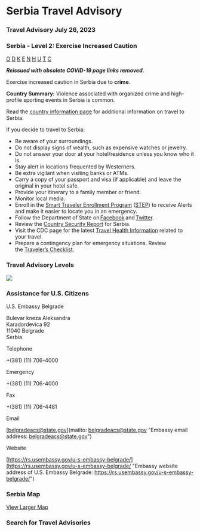 # Serbia Travel Advisory

### Travel Advisory July 26, 2023

### Serbia - Level 2: Exercise Increased Caution

[O](javascript:void(0); "Tool Tip: Other")
[D](javascript:void(0); "Tool Tip: Wrongful Detention")
[K](javascript:void(0); "Tool Tip: Kidnap and Hostage")
[E](javascript:void(0); "Tool Tip: Event")
[N](javascript:void(0); "Tool Tip: Disaster")
[H](javascript:void(0); "Tool Tip: Health")
[U](javascript:void(0); "Tool Tip: Civil Unrest")
[T](javascript:void(0); "Tool Tip: Terrorism")
[C](javascript:void(0); "Tool Tip: Crimes")

***Reissued with obsolete COVID-19 page links removed.***

Exercise increased caution in Serbia due to **crime**.

**Country Summary:** Violence associated with organized crime and high-profile sporting events in Serbia is common.

Read the [country information page](https://travel.state.gov/content/travel/en/international-travel/International-Travel-Country-Information-Pages/Serbia.html) for additional information on travel to Serbia.

If you decide to travel to Serbia:

* Be aware of your surroundings.
* Do not display signs of wealth, such as expensive watches or jewelry.
* Do not answer your door at your hotel/residence unless you know who it is.
* Stay alert in locations frequented by Westerners.
* Be extra vigilant when visiting banks or ATMs.
* Carry a copy of your passport and visa (if applicable) and leave the original in your hotel safe.
* Provide your itinerary to a family member or friend.
* Monitor local media.
* Enroll in the [Smart Traveler Enrollment Program](https://step.state.gov/step/) ([STEP](https://step.state.gov/step/)) to receive Alerts and make it easier to locate you in an emergency.
* Follow the Department of State on [Facebook](http://www.facebook.com/travelgov) and [Twitter](http://www.twitter.com/travelgov).
* Review the [Country Security Report](https://www.osac.gov/Pages/ContentReportDetails.aspx?cid=23164) for Serbia.
* Visit the CDC page for the latest [Travel Health Information](https://wwwnc.cdc.gov/travel/destinations/list) related to your travel.
* Prepare a contingency plan for emergency situations. Review the [Traveler’s Checklist](https://travel.state.gov/content/travel/en/international-travel/before-you-go/travelers-checklist.html).

### Travel Advisory Levels

[![](/content/dam/NEWTravelAssets/images/travel-levelv1.svg)](/content/travel/en/international-travel/before-you-go/about-our-new-products.html "Travel Advisory Levels")

### Assistance for U.S. Citizens

U.S. Embassy Belgrade

Bulevar kneza Aleksandra  
Karadordevica 92  
11040 Belgrade  
Serbia

Telephone

+(381) (11) 706-4000

Emergency

+(381) (11) 706-4000

Fax

+(381) (11) 706-4481

Email

[belgradeacs@state.gov](mailto: belgradeacs@state.gov "Embassy email address: belgradeacs@state.gov")

Website

[https://rs.usembassy.gov/u-s-embassy-belgrade/](https://rs.usembassy.gov/u-s-embassy-belgrade/ "Embassy website address of U.S. Embassy Belgrade: https://rs.usembassy.gov/u-s-embassy-belgrade/")

### Serbia Map

[View Larger Map](https://travelmaps.state.gov/TSGMap/?extent=14.747005302,42.191908529,25.433085855,46.191016773 "Map of Serbia")



### Search for Travel Advisories